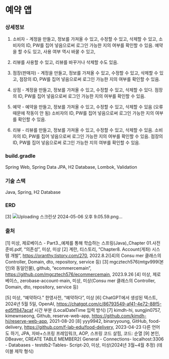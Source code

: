 # 예약 앱

### 상세정보
1. 소비자 - 계정을 만들고, 정보를 가져올 수 있고, 수정할 수 있고, 삭제할 수 있고,
소비자의 ID, PW를 집어 넣음으로써 로그인 가능한 지의 여부를 확인할 수 있음. 
예약을 할 수도 있고, 사용 여부 역시 바꿀 수 있고, 
2. 리뷰를 사용할 수 있고, 리뷰를 바꾸거나 삭제할 수도 있음.

2. 점장(판매자) - 계정을 만들고, 정보를 가져올 수 있고, 수정할 수 있고, 삭제할 수 있고,
점장의 ID, PW를 집어 넣음으로써 로그인 가능한 지의 여부를 확인할 수 있음.

3. 상점 - 계정을 만들고, 정보를 가져올 수 있고, 수정할 수 있고, 삭제할 수 있다.
점장의 ID, PW를 집어 넣음으로써 로그인 가능한 지의 여부를 확인할 수 있음.

4. 예약 - 예약을 만들고, 정보를 가져올 수 있고, 수정할 수 있고, 
삭제할 수 있음 (오류 때문에 작동이 안 됨)
소비자의 ID, PW를 집어 넣음으로써 로그인 가능한 지의 여부를 확인할 수 있음.

5. 리뷰 - 리뷰를 만들고, 정보를 가져올 수 있고, 수정할 수 있고, 삭제할 수 있음.
소비자의 ID, PW를 집어 넣음으로써 로그인 가능한 지의 여부를 확인할 수 있음.
점장의 ID, PW를 집어 넣음으로써 로그인 가능한 지의 여부를 확인할 수 있음.

### build.gradle
Spring Web, Spring Data JPA, H2 Database, Lombok, Validation
### 기술 스택
Java, Spring, H2 Database
### ERD
 [3] ![Uploading 스크린샷 2024-05-06 오후 9.05.59.png…]()

### 출처
[1] 미상, 제로베이스 - Part3._예제를 통해 학습하는 스프링(Java)_Chapter 01.사전 준비.pdf, “의존성”, 미상, 미상
[2] 계란, 티스토리, “Chapter8. Account(게좌) 시스템 개발”, https://oranthy.tistory.com/270, 2022.8.2([4]의 Consu mer 클래스의 Controller, Domain, dto, repository, service 등)
[3]  mgcztech576(mtgv999(본인)와 동일인물), github, “ecommercemain”, https://github.com/mgcztech576/ecommercemain, 2023.9.26
[4] 미상, 제로베이스, zerobase-account-main, 미상, 미상(Consu mer 클래스의 Controller, Domain, dto, repository, service 등)

[5] 미상, “예약하다.” 한영사전, “예약하다”, 미상
[6] ChatGPT에서 생성된 텍스트, 2024년 5월 5일, OpenAI,
https://chatgpt.com/c/86793549-af41-4e72-88f5-ed5ff847acaf 시간 부분 (LocalDateTime 입력 방식)
[7] kimdh-hi, sungjin0757, kimewnseong, Github, reserve-web-app, https://github.com/kimdh-hi/reserve-web-app, 2021-08-20
[8] yyy9942, binaryyoung, GitHub, food-delivery, https://github.com/f-lab-edu/food-delivery, 2023-04-23
다른 언어도 하기, JPA, 자바+스프링 프레임워크, AOP, 스프링 코드 살핌, 코드: 순열
[9] 본인, DBeaver, CREATE TABLE MEMBER2( General - Connections- localhost:3306 - Databases - testdb2-Tables- <localhost> Script-20, 미상, 미상(2024년 3월~4월 추정) (테이블 제작 형식)
